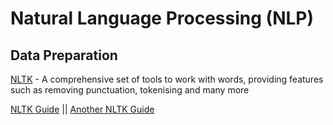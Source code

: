 # Natural Language Processing (NLP)

## Data Preparation 

[NLTK](https://www.nltk.org) - A comprehensive set of tools to work with words, providing features such as removing punctuation, tokenising and many more 

[NLTK Guide](https://www.kite.com/python/answers/how-to-remove-all-punctuation-marks-with-nltk-in-python) || [Another NLTK Guide](https://towardsdatascience.com/nlp-preprocessing-with-nltk-3c04ee00edc0)